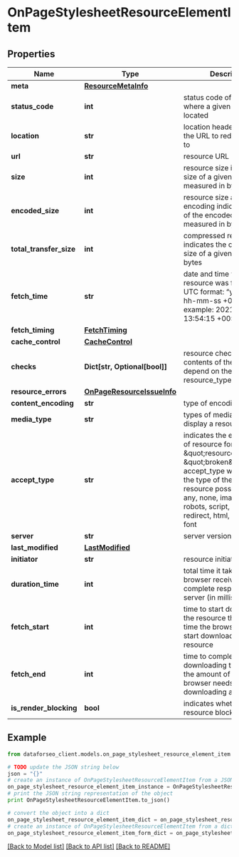 # OnPageStylesheetResourceElementItem


## Properties

Name | Type | Description | Notes
------------ | ------------- | ------------- | -------------
**meta** | [**ResourceMetaInfo**](ResourceMetaInfo.md) |  | [optional] 
**status_code** | **int** | status code of the page where a given resource is located | [optional] 
**location** | **str** | location header indicates the URL to redirect a page to | [optional] 
**url** | **str** | resource URL | [optional] 
**size** | **int** | resource size indicates the size of a given resource measured in bytes | [optional] 
**encoded_size** | **int** | resource size after encoding indicates the size of the encoded resource measured in bytes | [optional] 
**total_transfer_size** | **int** | compressed resource size indicates the compressed size of a given resource in bytes | [optional] 
**fetch_time** | **str** | date and time when a resource was fetched in the UTC format: “yyyy-mm-dd hh-mm-ss +00:00” example: 2021-02-17 13:54:15 +00:00 | [optional] 
**fetch_timing** | [**FetchTiming**](FetchTiming.md) |  | [optional] 
**cache_control** | [**CacheControl**](CacheControl.md) |  | [optional] 
**checks** | **Dict[str, Optional[bool]]** | resource check-ups contents of the array depend on the resource_type | [optional] 
**resource_errors** | [**OnPageResourceIssueInfo**](OnPageResourceIssueInfo.md) |  | [optional] 
**content_encoding** | **str** | type of encoding | [optional] 
**media_type** | **str** | types of media used to display a resource | [optional] 
**accept_type** | **str** | indicates the expected type of resource for example, if \&quot;resource_type\&quot;: \&quot;broken\&quot;, accept_type will indicate the type of the broken resource possible values: any, none, image, sitemap, robots, script, stylesheet, redirect, html, text, other, font | [optional] 
**server** | **str** | server version | [optional] 
**last_modified** | [**LastModified**](LastModified.md) |  | [optional] 
**initiator** | **str** | resource initiator | [optional] 
**duration_time** | **int** | total time it takes until a browser receives a complete response from a server (in milliseconds) | [optional] 
**fetch_start** | **int** | time to start downloading the resource the amount of time the browser needs to start downloading a resource | [optional] 
**fetch_end** | **int** | time to complete downloading the resource the amount of time the browser needs to complete downloading a resource | [optional] 
**is_render_blocking** | **bool** | indicates whether the resource blocks rendering | [optional] 

## Example

```python
from dataforseo_client.models.on_page_stylesheet_resource_element_item import OnPageStylesheetResourceElementItem

# TODO update the JSON string below
json = "{}"
# create an instance of OnPageStylesheetResourceElementItem from a JSON string
on_page_stylesheet_resource_element_item_instance = OnPageStylesheetResourceElementItem.from_json(json)
# print the JSON string representation of the object
print OnPageStylesheetResourceElementItem.to_json()

# convert the object into a dict
on_page_stylesheet_resource_element_item_dict = on_page_stylesheet_resource_element_item_instance.to_dict()
# create an instance of OnPageStylesheetResourceElementItem from a dict
on_page_stylesheet_resource_element_item_form_dict = on_page_stylesheet_resource_element_item.from_dict(on_page_stylesheet_resource_element_item_dict)
```
[[Back to Model list]](../README.md#documentation-for-models) [[Back to API list]](../README.md#documentation-for-api-endpoints) [[Back to README]](../README.md)


